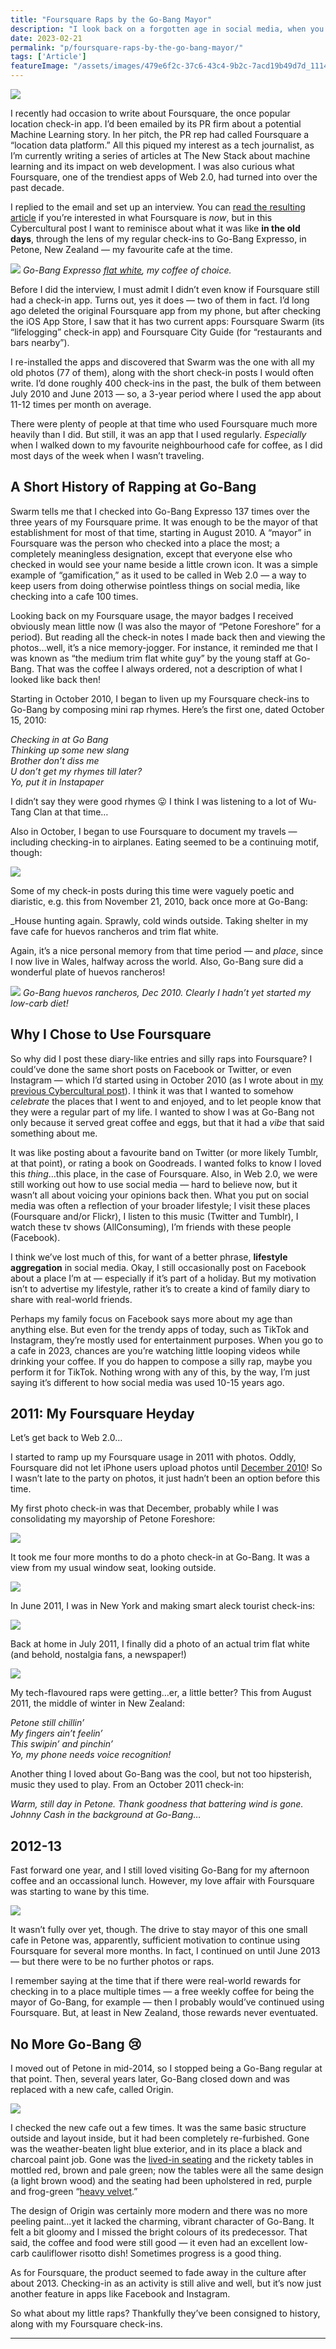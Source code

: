 ```yaml
---
title: "Foursquare Raps by the Go-Bang Mayor"
description: "I look back on a forgotten age in social media, when you checked-in to a place 100 times and took photos of your huevos rancheros 🍳 🫘 ☕"
date: 2023-02-21
permalink: "p/foursquare-raps-by-the-go-bang-mayor/"
tags: ['Article']
featureImage: "/assets/images/479e6f2c-37c6-43c4-9b2c-7acd19b49d7d_1114x810.jpg"
---
```

![](/assets/images/479e6f2c-37c6-43c4-9b2c-7acd19b49d7d_1114x810.jpg)

I recently had occasion to write about Foursquare, the once popular location check-in app. I’d been emailed by its PR firm about a potential Machine Learning story. In her pitch, the PR rep had called Foursquare a “location data platform.” All this piqued my interest as a tech journalist, as I’m currently writing a series of articles at The New Stack about machine learning and its impact on web development. I was also curious what Foursquare, one of the trendiest apps of Web 2.0, had turned into over the past decade.

I replied to the email and set up an interview. You can [read the resulting article](https://thenewstack.io/how-foursquare-transformed-itself-with-machine-learning/) if you’re interested in what Foursquare is _now_, but in this Cybercultural post I want to reminisce about what it was like **in the old days**, through the lens of my regular check-ins to Go-Bang Expresso, in Petone, New Zealand — my favourite cafe at the time.

![](/assets/images/3be20ef9-6b93-4227-b691-e37734d58a4b_1000x925.jpg)
*Go-Bang Expresso [flat white](https://mobile.twitter.com/GoBangEspresso/status/743587432604536832), my coffee of choice.*

Before I did the interview, I must admit I didn’t even know if Foursquare still had a check-in app. Turns out, yes it does — two of them in fact. I’d long ago deleted the original Foursquare app from my phone, but after checking the iOS App Store, I saw that it has two current apps: Foursquare Swarm (its “lifelogging” check-in app) and Foursquare City Guide (for “restaurants and bars nearby”).

I re-installed the apps and discovered that Swarm was the one with all my old photos (77 of them), along with the short check-in posts I would often write. I’d done roughly 400 check-ins in the past, the bulk of them between July 2010 and June 2013 — so, a 3-year period where I used the app about 11-12 times per month on average.

There were plenty of people at that time who used Foursquare much more heavily than I did. But still, it was an app that I used regularly. _Especially_ when I walked down to my favourite neighbourhood cafe for coffee, as I did most days of the week when I wasn’t traveling.

A Short History of Rapping at Go-Bang
-------------------------------------

Swarm tells me that I checked into Go-Bang Expresso 137 times over the three years of my Foursquare prime. It was enough to be the mayor of that establishment for most of that time, starting in August 2010. A “mayor” in Foursquare was the person who checked into a place the most; a completely meaningless designation, except that everyone else who checked in would see your name beside a little crown icon. It was a simple example of “gamification,” as it used to be called in Web 2.0 — a way to keep users from doing otherwise pointless things on social media, like checking into a cafe 100 times.

Looking back on my Foursquare usage, the mayor badges I received obviously mean little now (I was also the mayor of “Petone Foreshore” for a period). But reading all the check-in notes I made back then and viewing the photos…well, it’s a nice memory-jogger. For instance, it reminded me that I was known as “the medium trim flat white guy” by the young staff at Go-Bang. That was the coffee I always ordered, not a description of what I looked like back then!

Starting in October 2010, I began to liven up my Foursquare check-ins to Go-Bang by composing mini rap rhymes. Here’s the first one, dated October 15, 2010:

_Checking in at Go Bang  
Thinking up some new slang  
Brother don’t diss me  
U don’t get my rhymes till later?  
Yo, put it in Instapaper_

I didn’t say they were good rhymes 😛 I think I was listening to a lot of Wu-Tang Clan at that time…

Also in October, I began to use Foursquare to document my travels — including checking-in to airplanes. Eating seemed to be a continuing motif, though:

![](/assets/images/8cca7d01-2608-4e26-80fc-e408586a4209_828x1371.jpg)

Some of my check-in posts during this time were vaguely poetic and diaristic, e.g. this from November 21, 2010, back once more at Go-Bang:

_House hunting again. Sprawly, cold winds outside. Taking shelter in my fave cafe for huevos rancheros and trim flat white.

Again, it’s a nice personal memory from that time period — and _place_, since I now live in Wales, halfway across the world. Also, Go-Bang sure did a wonderful plate of huevos rancheros!

![](/assets/images/4c5df37a-6815-469b-ae90-6cebeb92edff_800x840.jpg)
*Go-Bang huevos rancheros, Dec 2010. Clearly I hadn’t yet started my low-carb diet!*

Why I Chose to Use Foursquare
-----------------------------

So why did I post these diary-like entries and silly raps into Foursquare? I could’ve done the same short posts on Facebook or Twitter, or even Instagram — which I’d started using in October 2010 (as I wrote about in [my previous Cybercultural post](/p/flickr-before-smartphones-and-instagram)). I think it was that I wanted to somehow _celebrate_ the places that I went to and enjoyed, and to let people know that they were a regular part of my life. I wanted to show I was at Go-Bang not only because it served great coffee and eggs, but that it had a _vibe_ that said something about me.

It was like posting about a favourite band on Twitter (or more likely Tumblr, at that point), or rating a book on Goodreads. I wanted folks to know I loved this _thing_…this place, in the case of Foursquare. Also, in Web 2.0, we were still working out how to use social media — hard to believe now, but it wasn’t all about voicing your opinions back then. What you put on social media was often a reflection of your broader lifestyle; I visit these places (Foursquare and/or Flickr), I listen to this music (Twitter and Tumblr), I watch these tv shows (AllConsuming), I’m friends with these people (Facebook).

I think we’ve lost much of this, for want of a better phrase, **lifestyle aggregation** in social media. Okay, I still occasionally post on Facebook about a place I’m at — especially if it’s part of a holiday. But my motivation isn’t to advertise my lifestyle, rather it’s to create a kind of family diary to share with real-world friends.

Perhaps my family focus on Facebook says more about my age than anything else. But even for the trendy apps of today, such as TikTok and Instagram, they’re mostly used for entertainment purposes. When you go to a cafe in 2023, chances are you’re watching little looping videos while drinking your coffee. If you do happen to compose a silly rap, maybe you perform it for TikTok. Nothing wrong with any of this, by the way, I’m just saying it’s different to how social media was used 10-15 years ago.

2011: My Foursquare Heyday
--------------------------

Let’s get back to Web 2.0…

I started to ramp up my Foursquare usage in 2011 with photos. Oddly, Foursquare did not let iPhone users upload photos until [December 2010](https://www.cnet.com/culture/foursquare-iphone-app-now-with-photos/)! So I wasn’t late to the party on photos, it just hadn’t been an option before this time.

My first photo check-in was that December, probably while I was consolidating my mayorship of Petone Foreshore:

![](/assets/images/c389ef4a-cc63-4b87-9832-835276080ea4_828x1018.jpg)

It took me four more months to do a photo check-in at Go-Bang. It was a view from my usual window seat, looking outside.

![](/assets/images/bc2db0ae-6abb-4b74-89e8-a6baa7655e7a_828x1099.jpg)

In June 2011, I was in New York and making smart aleck tourist check-ins:

![](/assets/images/359e27c2-9860-4774-bf09-3bbab18b1b6f_828x1077.jpg)

Back at home in July 2011, I finally did a photo of an actual trim flat white (and behold, nostalgia fans, a newspaper!)

![](/assets/images/67fe9a2a-e1b9-4560-a810-edfef5b68fd1_537x720.jpg)

My tech-flavoured raps were getting…er, a little better? This from August 2011, the middle of winter in New Zealand:

_Petone still chillin’  
My fingers ain’t feelin’  
This swipin’ and pinchin’  
Yo, my phone needs voice recognition!_

Another thing I loved about Go-Bang was the cool, but not too hipsterish, music they used to play. From an October 2011 check-in:

_Warm, still day in Petone. Thank goodness that battering wind is gone. Johnny Cash in the background at Go-Bang…_

2012-13
-------

Fast forward one year, and I still loved visiting Go-Bang for my afternoon coffee and an occassional lunch. However, my love affair with Foursquare was starting to wane by this time.

![](/assets/images/d544b84f-f759-41bd-bfac-407d55432614_827x1096.jpg)

It wasn’t fully over yet, though. The drive to stay mayor of this one small cafe in Petone was, apparently, sufficient motivation to continue using Foursquare for several more months. In fact, I continued on until June 2013 — but there were to be no further photos or raps.

I remember saying at the time that if there were real-world rewards for checking in to a place multiple times — a free weekly coffee for being the mayor of Go-Bang, for example — then I probably would’ve continued using Foursquare. But, at least in New Zealand, those rewards never eventuated.

No More Go-Bang 😢
------------------

I moved out of Petone in mid-2014, so I stopped being a Go-Bang regular at that point. Then, several years later, Go-Bang closed down and was replaced with a new cafe, called Origin.

![](/assets/images/6503b64b-196e-4223-890b-a167ee93a08b_1200x799.jpg)

I checked the new cafe out a few times. It was the same basic structure outside and layout inside, but it had been completely re-furbished. Gone was the weather-beaten light blue exterior, and in its place a black and charcoal paint job. Gone was the [lived-in seating](https://foursquare.com/v/go-bang-espresso/4b523da0f964a520037227e3?openPhotoId=54543cee498e7404bc1a8548) and the rickety tables in mottled red, brown and pale green; now the tables were all the same design (a light brown wood) and the seating had been upholstered in red, purple and frog-green “[heavy velvet](https://www.facebook.com/kadimaupholstery/posts/origin-cafe-petone-using-mokum-tahiti-heavy-velvet-stunning-look-and-hardy-hospo/2068040263447124/).”

The design of Origin was certainly more modern and there was no more peeling paint…yet it lacked the charming, vibrant character of Go-Bang. It felt a bit gloomy and I missed the bright colours of its predecessor. That said, the coffee and food were still good — it even had an excellent low-carb cauliflower risotto dish! Sometimes progress is a good thing.

As for Foursquare, the product seemed to fade away in the culture after about 2013. Checking-in as an activity is still alive and well, but it’s now just another feature in apps like Facebook and Instagram.

So what about my little raps? Thankfully they’ve been consigned to history, along with my Foursquare check-ins.

* * *